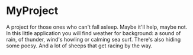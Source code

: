 # MyProject
A project for those ones who can't fall asleep. Maybe it'll help, maybe not. In this little application you will find weather for background: a sound of rain, of thunder, wind's howling or calming sea surf. There's also hiding some poesy. And a lot of sheeps that get racing by the way.
